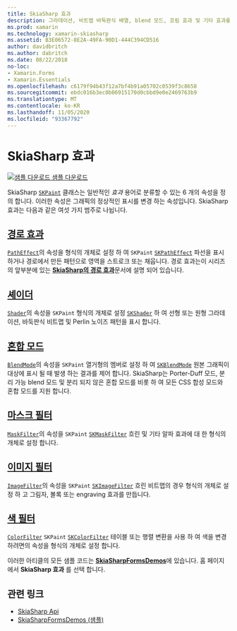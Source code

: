 ```yaml
---
title: SkiaSharp 효과
description: 그라데이션, 비트맵 바둑판식 배열, blend 모드, 흐림 효과 및 기타 효과를 사용 하 여 그래픽의 일반 표시를 변경 하는 방법에 대해 알아봅니다.
ms.prod: xamarin
ms.technology: xamarin-skiasharp
ms.assetid: B3E06572-8E2A-49FA-90D1-444C394CD516
author: davidbritch
ms.author: dabritch
ms.date: 08/22/2018
no-loc:
- Xamarin.Forms
- Xamarin.Essentials
ms.openlocfilehash: c6179f94b43f12a7bf4b91a05702c0539f3c8658
ms.sourcegitcommit: ebdc016b3ec0b06915170d0cbbd9e0e2469763b9
ms.translationtype: MT
ms.contentlocale: ko-KR
ms.lasthandoff: 11/05/2020
ms.locfileid: "93367792"
---
```

# <a name="skiasharp-effects"></a>SkiaSharp 효과

[![샘플 다운로드](~/media/shared/download.png) 샘플 다운로드](/samples/xamarin/xamarin-forms-samples/skiasharpforms-demos)

SkiaSharp [`SKPaint`](xref:SkiaSharp.SKPaint) 클래스는 일반적인 _효과_ 용어로 분류할 수 있는 6 개의 속성을 정의 합니다. 이러한 속성은 그래픽의 정상적인 표시를 변경 하는 속성입니다. SkiaSharp 효과는 다음과 같은 여섯 가지 범주로 나뉩니다.

## <a name="path-effects"></a>[경로 효과](../curves/effects.md)

[`PathEffect`](xref:SkiaSharp.SKPaint.PathEffect)의 속성을 형식의 개체로 설정 하 여 `SKPaint` [`SKPathEffect`](xref:SkiaSharp.SKPathEffect) 파선을 표시 하거나 경로에서 만든 패턴으로 영역을 스트로크 또는 채웁니다. 경로 효과는이 시리즈의 앞부분에 있는 [**SkiaSharp의 경로 효과**](../curves/effects.md)문서에 설명 되어 있습니다.

## <a name="shaders"></a>[셰이더](shaders/index.md)

[`Shader`](xref:SkiaSharp.SKPaint.Shader)의 속성을 `SKPaint` 형식의 개체로 설정 [`SKShader`](xref:SkiaSharp.SKShader) 하 여 선형 또는 원형 그라데이션, 바둑판식 비트맵 및 Perlin 노이즈 패턴을 표시 합니다.

## <a name="blend-modes"></a>[혼합 모드](blend-modes/index.md)

[`BlendMode`](xref:SkiaSharp.SKPaint.BlendMode)의 속성을 `SKPaint` 열거형의 멤버로 설정 하 여 [`SKBlendMode`](xref:SkiaSharp.SKBlendMode) 원본 그래픽이 대상에 표시 될 때 발생 하는 결과를 제어 합니다. SkiaSharp는 Porter-Duff 모드, 분리 가능 blend 모드 및 분리 되지 않은 혼합 모드를 비롯 하 여 모든 CSS 합성 모드와 혼합 모드를 지원 합니다.

## <a name="mask-filters"></a>[마스크 필터](mask-filters.md)

[`MaskFilter`](xref:SkiaSharp.SKPaint.MaskFilter)의 속성을 `SKPaint` [`SKMaskFilter`](xref:SkiaSharp.SKMaskFilter) 흐린 및 기타 알파 효과에 대 한 형식의 개체로 설정 합니다.

## <a name="image-filters"></a>[이미지 필터](image-filters.md)

[`ImageFilter`](xref:SkiaSharp.SKPaint.ImageFilter)의 속성을 `SKPaint` [`SKImageFilter`](xref:SkiaSharp.SKImageFilter) 흐린 비트맵의 경우 형식의 개체로 설정 하 고 그림자, 볼록 또는 engraving 효과를 만듭니다.

## <a name="color-filters"></a>[색 필터](color-filters.md)

[`ColorFilter`](xref:SkiaSharp.SKPaint.ColorFilter) `SKPaint` [`SKColorFilter`](xref:SkiaSharp.SKColorFilter) 테이블 또는 행렬 변환을 사용 하 여 색을 변경 하려면의 속성을 형식의 개체로 설정 합니다.

이러한 아티클의 모든 샘플 코드는 [**SkiaSharpFormsDemos**](/samples/xamarin/xamarin-forms-samples/skiasharpforms-demos)에 있습니다. 홈 페이지에서 **SkiaSharp 효과** 를 선택 합니다.

## <a name="related-links"></a>관련 링크

- [SkiaSharp Api](/dotnet/api/skiasharp)
- [SkiaSharpFormsDemos (샘플)](/samples/xamarin/xamarin-forms-samples/skiasharpforms-demos)